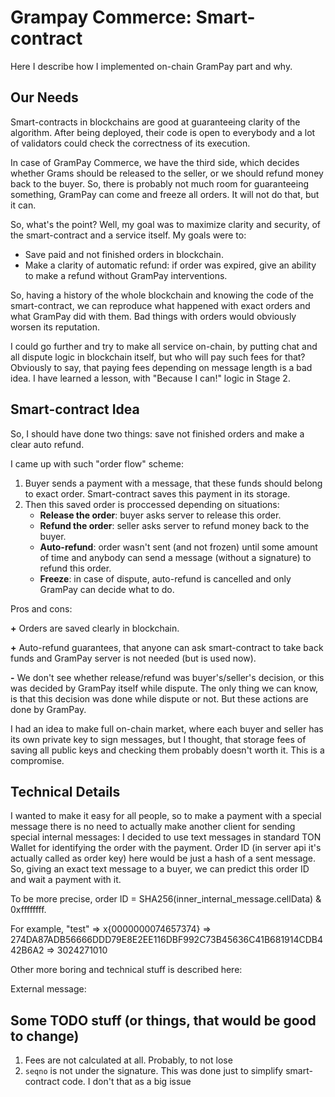 # Grampay Commerce: Smart-contract

Here I describe how I implemented on-chain GramPay part and why.

## Our Needs

Smart-contracts in blockchains are good at guaranteeing clarity of the algorithm. After being deployed, their code is open to everybody and a lot of validators could check the correctness of its execution.

In case of GramPay Commerce, we have the third side, which decides whether Grams should be released to the seller, or we should refund money back to the buyer. So, there is probably not much room for guaranteeing something, GramPay can come and freeze all orders. It will not do that, but it can.

So, what's the point? Well, my goal was to maximize clarity and security, of the smart-contract and a service itself. My goals were to:
 - Save paid and not finished orders in blockchain.
 - Make a clarity of automatic refund: if order was expired, give an ability to make a refund without GramPay interventions.

So, having a history of the whole blockchain and knowing the code of the smart-contract, we can reproduce what happened with exact orders and what GramPay did with them. Bad things with orders would obviously worsen its reputation.

I could go further and try to make all service on-chain, by putting chat and all dispute logic in blockchain itself, but who will pay such fees for that? Obviously to say, that paying fees depending on message length is a bad idea. I have learned a lesson, with "Because I can!" logic in Stage 2.


## Smart-contract Idea

So, I should have done two things: save not finished orders and make a clear auto refund.

I came up with such "order flow" scheme:
1. Buyer sends a payment with a message, that these funds should belong to exact order. Smart-contract saves this payment in its storage.
2. Then this saved order is proccessed depending on situations:
    - **Release the order**: buyer asks server to release this order.
    - **Refund the order**: seller asks server to refund money back to the buyer.
    - **Auto-refund**: order wasn't sent (and not frozen) until some amount of time and anybody can send a message (without a signature) to refund this order.
    - **Freeze**: in case of dispute, auto-refund is cancelled and only GramPay can decide what to do.

Pros and cons:

**+** Orders are saved clearly in blockchain.

**+** Auto-refund guarantees, that anyone can ask smart-contract to take back funds and GramPay server is not needed (but is used now).

**-** We don't see whether release/refund was buyer's/seller's decision, or this was decided by GramPay itself while dispute. The only thing we can know, is that this decision was done while dispute or not. But these actions are done by GramPay.

I had an idea to make full on-chain market, where each buyer and seller has its own private key to sign messages, but I thought, that storage fees of saving all public keys and checking them probably doesn't worth it. This is a compromise.


## Technical Details

I wanted to make it easy for all people, so to make a payment with a special message there is no need to actually make another client for sending special internal messages: I decided to use text messages in standard TON Wallet for identifying the order with the payment. Order ID (in server api it's actually called as order key) here would be just a hash of a sent message. So, giving an exact text message to a buyer, we can predict this order ID and wait a payment with it.

To be more precise, order ID = SHA256(inner_internal_message.cellData) & 0xffffffff.

For example, "test" => x{0000000074657374} => 274DA87ADB56666DDD79E8E2EE116DBF992C73B45636C41B681914CDB442B6A2 => 3024271010

Other more boring and technical stuff is described here:

External message:




## Some TODO stuff (or things, that would be good to change)

1. Fees are not calculated at all. Probably, to not lose 
2. `seqno` is not under the signature. This was done just to simplify smart-contract code. I don't that as a big issue